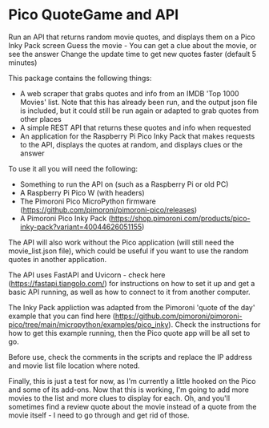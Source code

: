 # Pico QuoteGame and API
Run an API that returns random movie quotes, and displays them on a Pico Inky Pack screen
Guess the movie - You can get a clue about the movie, or see the answer
Change the update time to get new quotes faster (default 5 minutes)

This package contains the following things:

- A web scraper that grabs quotes and info from an IMDB 'Top 1000 Movies' list. Note that this has already been run, and the output json file is included, but it could still be run again or adapted to grab quotes from other places
- A simple REST API that returns these quotes and info when requested
- An application for the Raspberry Pi Pico Inky Pack that makes requests to the API, displays the quotes at random, and displays clues or the answer

To use it all you will need the following:

- Something to run the API on (such as a Raspberry Pi or old PC)
- A Raspberry Pi Pico W (with headers)
- The Pimoroni Pico MicroPython firmware (https://github.com/pimoroni/pimoroni-pico/releases)
- A Pimoroni Pico Inky Pack (https://shop.pimoroni.com/products/pico-inky-pack?variant=40044626051155)

The API will also work without the Pico application (will still need the movie_list.json file), which could be useful if you want to use the random quotes in another application.

The API uses FastAPI and Uvicorn - check here (https://fastapi.tiangolo.com/) for instructions on how to set it up and get a basic API running, as well as how to connect to it from another computer.

The Inky Pack appliction was adapted from the Pimoroni 'quote of the day' example that you can find here (https://github.com/pimoroni/pimoroni-pico/tree/main/micropython/examples/pico_inky). Check the instructions for how to get this example running, then the Pico quote app will be all set to go.

Before use, check the comments in the scripts and replace the IP address and movie list file location where noted.

Finally, this is just a test for now, as I'm currently a little hooked on the Pico and some of its add-ons. Now that this is working, I'm going to add more movies to the list and more clues to display for each. Oh, and you'll sometimes find a review quote about the movie instead of a quote from the movie itself - I need to go through and get rid of those.
